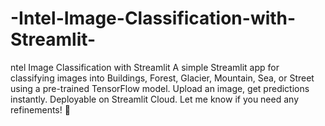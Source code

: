 # -Intel-Image-Classification-with-Streamlit-
ntel Image Classification with Streamlit A simple Streamlit app for classifying images into Buildings, Forest, Glacier, Mountain, Sea, or Street using a pre-trained TensorFlow model. Upload an image, get predictions instantly. Deployable on Streamlit Cloud.  Let me know if you need any refinements! 🚀
